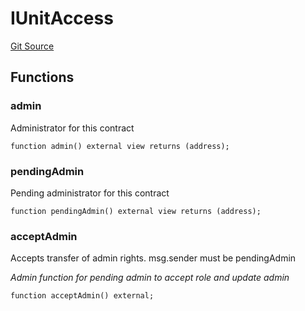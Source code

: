 # IUnitAccess
[Git Source](https://github.com/https://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@malda-protocol/malda-lending/blob/22e38d89bfe9c3bbd0459495952fb3409b4b0c16/src\interfaces\IUnit.sol)


## Functions
### admin

Administrator for this contract


```solidity
function admin() external view returns (address);
```

### pendingAdmin

Pending administrator for this contract


```solidity
function pendingAdmin() external view returns (address);
```

### acceptAdmin

Accepts transfer of admin rights. msg.sender must be pendingAdmin

*Admin function for pending admin to accept role and update admin*


```solidity
function acceptAdmin() external;
```

